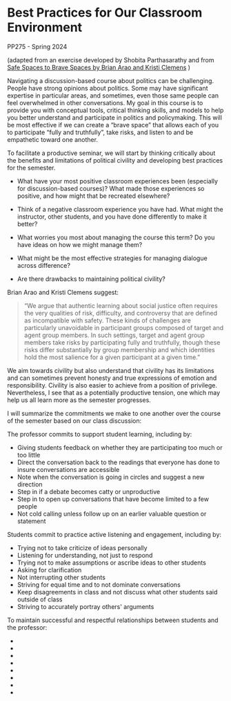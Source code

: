 # Best Practices for Our Classroom Environment 

PP275 - Spring 2024

(adapted from an exercise developed by Shobita Parthasarathy and from [Safe Spaces to Brave Spaces by Brian Arao and Kristi Clemens](https://www.anselm.edu/sites/default/files/Documents/Center%20for%20Teaching%20Excellence/From%20Safe%20Spaces%20to%20Brave%20Spaces.pdf) )

Navigating a discussion-based course about politics can be challenging. People have strong opinions about politics. Some may have significant expertise in particular areas, and sometimes, even those same people can feel overwhelmed in other conversations. My goal in this course is to provide you with conceptual tools, critical thinking skills, and models to help you better understand and participate in politics and policymaking. This will be most effective if we can create a “brave space” that allows each of you to participate “fully and truthfully”, take risks, and listen to and be empathetic toward one another. 

To facilitate a productive seminar, we will start by thinking critically about the benefits and limitations of political civility and developing best practices for the semester. 

- What have your most positive classroom experiences been (especially for discussion-based courses)? What made those experiences so positive, and how might that be recreated elsewhere?

- Think of a negative classroom experience you have had. What might the instructor, other students, and you have done differently to make it better?

- What worries you most about managing the course this term? Do you have ideas on how we might manage them?
  

- What might be the most effective strategies for managing dialogue across difference?

- Are there drawbacks to maintaining political civility?

Brian Arao and Kristi Clemens suggest: 

> “We argue that authentic learning about social justice often requires the very qualities of risk, difficulty, and controversy that are defined as incompatible with safety. These kinds of challenges are particularly unavoidable in participant groups composed of target and agent group members. In such settings, target and agent group members take risks by participating fully and truthfully, though these risks differ substantially by group membership and which identities hold the most salience for a given participant at a given time.” 

We aim towards civility but also understand that civility has its limitations and can sometimes prevent honesty and true expressions of emotion and responsibility. Civility is also easier to achieve from a position of privilege. Nevertheless, I see that as a potentially productive tension, one which may help us all learn more as the semester progresses. 

I will summarize the commitments we  make to one another over the course of the semester based on our class discussion: 

The professor commits to support student learning, including by:

- Giving students feedback on whether they are participating too much or too little
- Direct the conversation back to the readings that everyone has done to insure conversations are accessible
- Note when the conversation is going in circles and suggest a new direction
- Step in if a debate becomes catty or unproductive 
- Step in to open up conversations that have become limited to a few people
- Not cold calling unless follow up on an earlier valuable question or statement

<!--Helping students learn how to engage in complex and sometimes sensitive conversations, including encouraging speakers who may be reticent
Structuring and guiding discussions to facilitate student learning and keep conversations on-topic 
Bringing insights together (from students and readings) to enhance utility and clarify takeaways
Maintaining clear expectations of students (including keeping course materials organized)
Welcoming different perspectives and opinions - including those that may be unpopular or contrary to their own
--> 

Students commit to practice active listening and engagement, including by:

- Trying not to take criticize of ideas personally
- Listening for understanding, not just to respond
- Trying not to make assumptions or ascribe ideas to other students
- Asking for clarification
- Not interrupting other students
- Striving for equal time and to not dominate conversations
- Keep disagreements in class and not discuss what other students said outside of class
- Striving to accurately portray others' arguments 

<!--
Arriving to class prepared and on time, having done the readings and ready to discuss them
Asking clarifying questions when necessary - including as a way to avoid misunderstandings or incorrect assumptions of another’s statement 
Turning off distractions, particularly if note-taking using a laptop
Practicing patience (e.g., allowing people time to respond)
Listening with the intention of understanding the speaker’s comment and perspective rather than solely offering a response 
Students commit to cultivating a respectful classroom environment, including by: 
Interrogating how your own social location, identity, and privilege influences your decisions to participate or not participate in a conversation. Interrogate how others may not get the privilege to make that choice. 
Privileging legibility to one another (that means using plain language when possible and speaking loudly and clearly). Create space for others to ask questions when they don’t understand a particular topic, acronym, etc. 
Avoiding assumptions about one another and their opinions or expertise based on how we perceive their identities. 
We agree not to let “civility” bar us from engaging in difficult conversations, and we can support this goal by:
Using affective language to communicate--“I think…” or “I feel” (rather than, “X is…”)--to avoid misappropriation of blame and responsibility
Taking responsibility for our own comments - not just their intention, but also their impact
Being critical of ideas rather than the person who may hold them
Practicing self-awareness in terms of participation: knowing when to add your voice versus letting others do so (being ready to step back when we have been dominating the conversation and step up when we have been quiet
--> 


To maintain successful and respectful relationships between students and the professor:

-
-
-
-
-
-
-
-

<!--
Students will communicate requests for possible accommodations as soon as they can
Professor should humanize themselves to students.
All members of the classroom — students, faculty, graduate student instructor — should help ensure accountability during class sessions by addressing problematic behaviors/language or when norms are broken. 
--> 
